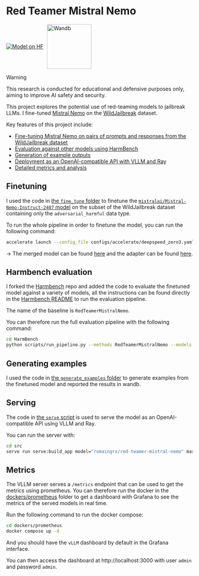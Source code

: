 
# Red Teamer Mistral Nemo

<div style="display: flex; justify-content: start; gap: 10px; align-items: center;">
  <a href="https://huggingface.co/romaingrx/red-teamer-mistral-nemo">
    <img src="https://huggingface.co/datasets/huggingface/badges/resolve/main/model-on-hf-md.svg" alt="Model on HF">
  </a>
  <a href="https://api.wandb.ai/links/romaingrx/lcqv0y0l">
    <img src="https://raw.githubusercontent.com/wandb/assets/main/wandb-github-badge-28.svg" alt="Wandb" width="120">
  </a>
</div>

> [!WARNING]  
> This research is conducted for educational and defensive purposes only, aiming to improve AI safety and security.

This project explores the potential use of red-teaming models to jailbreak LLMs.
I fine-tuned [Mistral Nemo](https://huggingface.co/mistralai/Mistral-Nemo-Instruct-2407) on the [WildJailbreak](https://huggingface.co/datasets/allenai/wildjailbreak) dataset.

Key features of this project include:
- [Fine-tuning Mistral Nemo on pairs of prompts and responses from the WildJailbreak dataset](./src/fine_tune)
- [Evaluation against other models using HarmBench](./src/harmbench)
- [Generation of example outputs](./src/generate_examples.py)
- [Deployment as an OpenAI-compatible API with VLLM and Ray](./src/serve.py)
- [Detailed metrics and analysis](./src/metrics.py)

## Finetuning


I used the code in [the `fine_tune` folder](./src/fine_tune) to finetune the [`mistralai/Mistral-Nemo-Instruct-2407` model](https://huggingface.co/mistralai/Mistral-Nemo-Instruct-2407) on the subset of the WildJailbreak dataset containing only the `adversarial_harmful` data type.

To run the whole pipeline in order to finetune the model, you can run the following command:
```bash
accelerate launch --config_file configs/accelerate/deepspeed_zero3.yaml src/fine_tune.py
```

→ The merged model can be found [here](https://huggingface.co/romaingrx/red-teamer-mistral-nemo) and the adapter can be found [here](https://huggingface.co/romaingrx/red-teamer-mistral-nemo-adapter).

## Harmbench evaluation

I forked the [Harmbench](https://github.com/allenai/harmbench) repo and added the code to evaluate the finetuned model against a variety of models, all the instructions can be found directly in the [Harmbench README](./HarmBench/README.md) to run the evaluation pipeline.

The name of the baseline is `RedTeamerMistralNemo`.

You can therefore run the full evaluation pipeline with the following command:
```bash
cd HarmBench
python scripts/run_pipeline.py --methods RedTeamerMistralNemo --models llama2_7b --step all --mode local
```

## Generating examples

I used the code in [the `generate_examples` folder](./src/generate_examples.py) to generate examples from the finetuned model and reported the results in wandb.

## Serving

The code in [the `serve` script](./src/serve.py) is used to serve the model as an OpenAI-compatible API using VLLM and Ray.

You can run the server with:
```bash
cd src
serve run serve:build_app model="romaingrx/red-teamer-mistral-nemo" max-model-len=118000
```

## Metrics

The VLLM server serves a `/metrics` endpoint that can be used to get the metrics using prometheus. You can therefore run the docker in the [dockers/prometheus](./dockers/prometheus) folder to get a dashboard with Grafana to see the metrics of the served models in real time.

Run the following command to run the docker compose:
```bash
cd dockers/prometheus
docker compose up -d
```

And you should have the `vLLM` dashboard by default in the Grafana interface.

You can then access the dashboard at http://localhost:3000 with user `admin` and password `admin`.